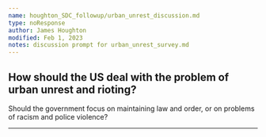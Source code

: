 ```yaml
---
name: houghton_SDC_followup/urban_unrest_discussion.md
type: noResponse
author: James Houghton
modified: Feb 1, 2023
notes: discussion prompt for urban_unrest_survey.md
---
```


## How should the US deal with the problem of urban unrest and rioting?

Should the government focus on maintaining law and order, or on problems of racism and police violence?

---
